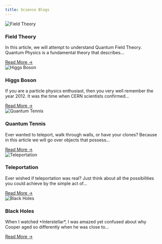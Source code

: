 ```yaml
---
title: Science Blogs
---
```


<div class="blog-container">
  <div class="blog">
    <div class="blog-image">
      <img src="/assets/blogs/FieldTheory.png" alt="Field Theory">
      <div class="overlay"></div>
      <h3 class="blog-title">Field Theory</h3>
    </div>
    <div class="blog-body">
      <p class="blog-text">In this article, we will attempt to understand Quantum Field Theory. Quantum Physics is a fundamental theory that describes...</p>
      <a href="/blogs/FieldTheory">Read More →</a>
    </div>
  </div>
  <div class="blog">
    <div class="blog-image">
      <img src="/assets/blogs/HiggsBoson.png" alt="Higgs Boson">
      <div class="overlay"></div>
      <h3 class="blog-title">Higgs Boson</h3>
    </div>
    <div class="blog-body">
      <p class="blog-text">If you are a particle physics enthusiast, then you very well remember the year 2012. It was the time when CERN scientists confirmed...</p>
      <a href="/blogs/HiggsBoson">Read More →</a>
    </div>
  </div>
  <div class="blog">
    <div class="blog-image">
      <img src="/assets/blogs/QuantumTennis.png" alt="Quantum Tennis">
      <div class="overlay"></div>
      <h3 class="blog-title">Quantum Tennis</h3>
    </div>
    <div class="blog-body">
      <p class="blog-text">Ever wanted to teleport, walk through walls, or have your clones? Because in this article we will go over objects that possess...</p>
      <a href="/blogs/QuantumTennis">Read More →</a>
    </div>
  </div>
  <div class="blog">
    <div class="blog-image">
      <img src="/assets/blogs/Teleportation.png" alt="Teleportation">
      <div class="overlay"></div>
      <h3 class="blog-title">Teleportation</h3>
    </div>
    <div class="blog-body">
      <p class="blog-text">Ever wished if teleportation was real? Just think about all the possibilities you could achieve by the simple act of...</p>
      <a href="/blogs/Teleportation">Read More →</a>
    </div>
  </div>
  <div class="blog">
    <div class="blog-image">
      <img src="/assets/blogs/BlackHoles.png" alt="Black Holes">
      <div class="overlay"></div>
      <h3 class="blog-title">Black Holes</h3>
    </div>
    <div class="blog-body">
      <p class="blog-text">When I watched *Interstellar*, I was amazed yet confused about why Cooper aged so differently when he was close to...</p>
      <a href="/blogs/BlackHoles">Read More →</a>
    </div>
  </div>
</div>

